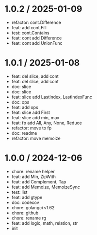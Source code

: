 
1.0.2 / 2025-01-09
==================

* refactor: cont.Difference
* feat: add cont.Fill
* test: cont.Contains
* feat: cont add Difference
* feat: cont add UnionFunc

1.0.1 / 2025-01-08
==================

* feat: del slice, add cont
* feat: del slice, add cont
* doc: slice
* doc: slice
* feat: slice add LastIndex, LastIndexFunc
* doc: ops
* feat: add ops
* feat: slice add First
* feat: slice add min, max
* feat: fp add All, Any, None, Reduce
* refactor: move to fp
* doc: readme
* refactor: move memoize

1.0.0 / 2024-12-06
==================

* chore: rename helper
* feat: add Min, ZipWith
* feat: add Complement, Tap
* feat: add Memoize, MemoizeSync
* test: list
* feat: add gtype
* doc: codecov
* chore: golangci v1.62
* chore: github
* chore: rename rg
* feat: add logic, math, relation, str
* init
